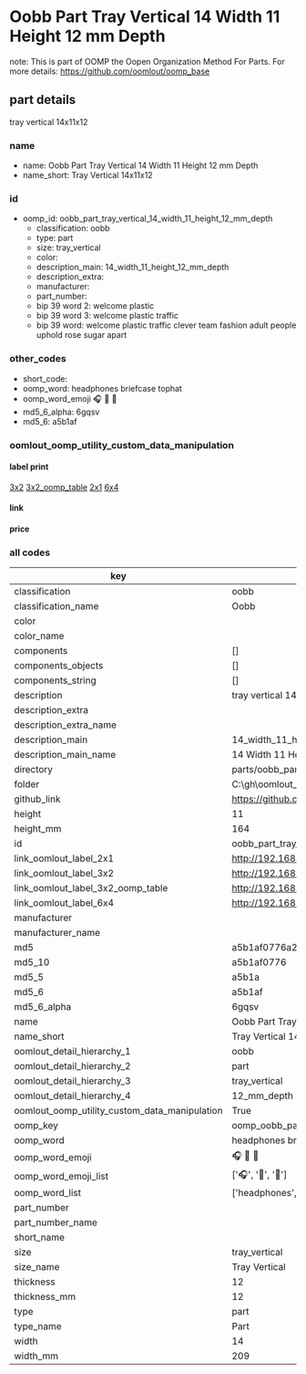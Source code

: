 # Oobb Part Tray Vertical 14 Width 11 Height 12 mm Depth  

note: This is part of OOMP the Oopen Organization Method For Parts. For more details: https://github.com/oomlout/oomp_base

##  part details
  



tray vertical 14x11x12



### name
* name: Oobb Part Tray Vertical 14 Width 11 Height 12 mm Depth
* name_short: Tray Vertical 14x11x12 
### id
* oomp_id: oobb_part_tray_vertical_14_width_11_height_12_mm_depth
  * classification: oobb
  * type: part
  * size: tray_vertical
  * color: 
  * description_main: 14_width_11_height_12_mm_depth
  * description_extra: 
  * manufacturer: 
  * part_number: 
  * bip 39 word 2: welcome plastic
  * bip 39 word 3: welcome plastic traffic
  * bip 39 word: welcome plastic traffic clever team fashion adult people uphold rose sugar apart

### other_codes
* short_code: 
* oomp_word: headphones briefcase tophat
* oomp_word_emoji :headphones: :briefcase: :tophat:
* md5_6_alpha: 6gqsv
* md5_6: a5b1af






### oomlout_oomp_utility_custom_data_manipulation
#### label print
[3x2](http://192.168.1.245:1112/?label=oomp%206gqsv)
[3x2_oomp_table](http://192.168.1.108:1112/?label=oomp%206gqsv)
[2x1](http://192.168.1.242:1112/?label=oomp%206gqsv)
[6x4](http://192.168.1.55:1112/?label=oomp%206gqsv)    

#### link

                              

#### price







### all codes 
| key | value |  
| --- | --- |  
| classification | oobb |  
| classification_name | Oobb |  
| color |  |  
| color_name |  |  
| components | [] |  
| components_objects | [] |  
| components_string | [] |  
| description | tray vertical 14x11x12 |  
| description_extra |  |  
| description_extra_name |  |  
| description_main | 14_width_11_height_12_mm_depth |  
| description_main_name | 14 Width 11 Height 12 mm Depth |  
| directory | parts/oobb_part_tray_vertical_14_width_11_height_12_mm_depth |  
| folder | C:\gh\oomlout_oobb_version_4_generated_parts\parts\oobb_part_tray_vertical_14_width_11_height_12_mm_depth |  
| github_link | https://github.com/oomlout/oomlout_oomp_part_src/tree/main/parts/oobb_part_tray_vertical_14_width_11_height_12_mm_depth |  
| height | 11 |  
| height_mm | 164 |  
| id | oobb_part_tray_vertical_14_width_11_height_12_mm_depth |  
| link_oomlout_label_2x1 | http://192.168.1.242:1112/?label=oomp%206gqsv |  
| link_oomlout_label_3x2 | http://192.168.1.245:1112/?label=oomp%206gqsv |  
| link_oomlout_label_3x2_oomp_table | http://192.168.1.108:1112/?label=oomp%206gqsv |  
| link_oomlout_label_6x4 | http://192.168.1.55:1112/?label=oomp%206gqsv |  
| manufacturer |  |  
| manufacturer_name |  |  
| md5 | a5b1af0776a2c0794d6f52a9cda987ca |  
| md5_10 | a5b1af0776 |  
| md5_5 | a5b1a |  
| md5_6 | a5b1af |  
| md5_6_alpha | 6gqsv |  
| name | Oobb Part Tray Vertical 14 Width 11 Height 12 mm Depth |  
| name_short | Tray Vertical 14x11x12  |  
| oomlout_detail_hierarchy_1 | oobb |  
| oomlout_detail_hierarchy_2 | part |  
| oomlout_detail_hierarchy_3 | tray_vertical |  
| oomlout_detail_hierarchy_4 | 12_mm_depth |  
| oomlout_oomp_utility_custom_data_manipulation | True |  
| oomp_key | oomp_oobb_part_tray_vertical_14_width_11_height_12_mm_depth |  
| oomp_word | headphones briefcase tophat |  
| oomp_word_emoji | :headphones: :briefcase: :tophat: |  
| oomp_word_emoji_list | [':headphones:', ':briefcase:', ':tophat:'] |  
| oomp_word_list | ['headphones', 'briefcase', 'tophat'] |  
| part_number |  |  
| part_number_name |  |  
| short_name |  |  
| size | tray_vertical |  
| size_name | Tray Vertical |  
| thickness | 12 |  
| thickness_mm | 12 |  
| type | part |  
| type_name | Part |  
| width | 14 |  
| width_mm | 209 |  
